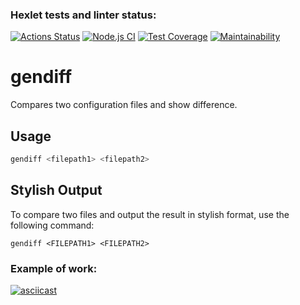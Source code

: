 ### Hexlet tests and linter status:
[![Actions Status](https://github.com/Vain560/frontend-project-46/actions/workflows/hexlet-check.yml/badge.svg)](https://github.com/Vain560/frontend-project-46/actions)
[![Node.js CI](https://github.com/Vain560/frontend-project-46/actions/workflows/nodejs.yml/badge.svg)](https://github.com/Vain560/frontend-project-46/actions/workflows/nodejs.yml)
[![Test Coverage](https://api.codeclimate.com/v1/badges/f55e6fa87534877ec1f2/test_coverage)](https://codeclimate.com/github/Vain560/frontend-project-46/test_coverage)
[![Maintainability](https://api.codeclimate.com/v1/badges/f55e6fa87534877ec1f2/maintainability)](https://codeclimate.com/github/Vain560/frontend-project-46/maintainability)


# gendiff

Compares two configuration files and show difference.

## Usage 

```sh
gendiff <filepath1> <filepath2>
```
## Stylish Output

To compare two files and output the result in stylish format, use the following command:

```
gendiff <FILEPATH1> <FILEPATH2>
```

### Example of work:
[![asciicast](https://asciinema.org/a/254qibEitMy7iMrxeviKUhgK6.svg)](https://asciinema.org/a/254qibEitMy7iMrxeviKUhgK6)
